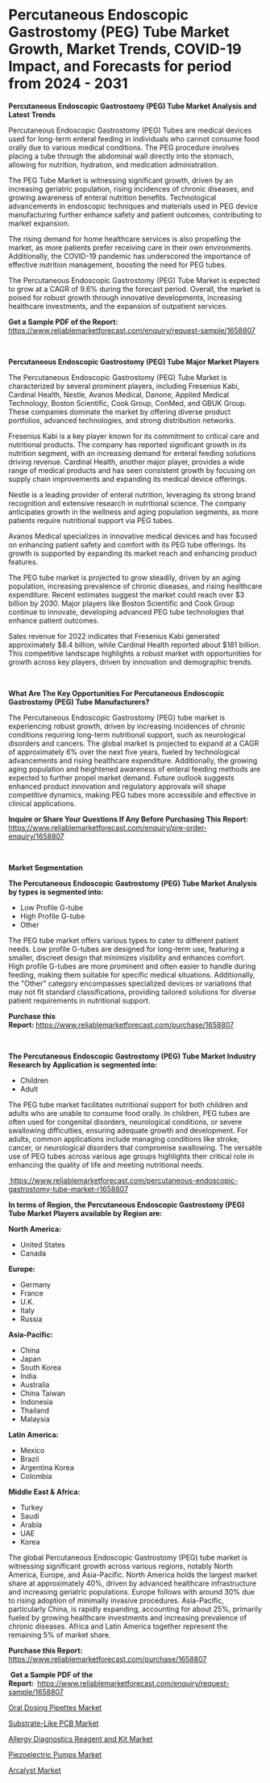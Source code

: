 <p><h1>Percutaneous Endoscopic Gastrostomy (PEG) Tube Market Growth, Market Trends, COVID-19 Impact, and Forecasts for period from 2024 - 2031</h1></p><p><strong>Percutaneous Endoscopic Gastrostomy (PEG) Tube Market Analysis and Latest Trends</strong></p>
<p><p>Percutaneous Endoscopic Gastrostomy (PEG) Tubes are medical devices used for long-term enteral feeding in individuals who cannot consume food orally due to various medical conditions. The PEG procedure involves placing a tube through the abdominal wall directly into the stomach, allowing for nutrition, hydration, and medication administration. </p><p>The PEG Tube Market is witnessing significant growth, driven by an increasing geriatric population, rising incidences of chronic diseases, and growing awareness of enteral nutrition benefits. Technological advancements in endoscopic techniques and materials used in PEG device manufacturing further enhance safety and patient outcomes, contributing to market expansion.</p><p>The rising demand for home healthcare services is also propelling the market, as more patients prefer receiving care in their own environments. Additionally, the COVID-19 pandemic has underscored the importance of effective nutrition management, boosting the need for PEG tubes. </p><p>The Percutaneous Endoscopic Gastrostomy (PEG) Tube Market is expected to grow at a CAGR of 9.6% during the forecast period. Overall, the market is poised for robust growth through innovative developments, increasing healthcare investments, and the expansion of outpatient services.</p></p>
<p><strong>Get a Sample PDF of the Report:&nbsp;</strong> <a href="https://www.reliablemarketforecast.com/enquiry/request-sample/1658807?utm_campaign=1110&utm_medium=2&utm_source=Github&utm_content=ia&utm_term=28092024&utm_id=percutaneous-endoscopic-gastrostomy-peg-tube">https://www.reliablemarketforecast.com/enquiry/request-sample/1658807</a></p>
<p>&nbsp;</p>
<p><strong>Percutaneous Endoscopic Gastrostomy (PEG) Tube Major Market Players</strong></p>
<p><p>The Percutaneous Endoscopic Gastrostomy (PEG) Tube Market is characterized by several prominent players, including Fresenius Kabi, Cardinal Health, Nestle, Avanos Medical, Danone, Applied Medical Technology, Boston Scientific, Cook Group, ConMed, and GBUK Group. These companies dominate the market by offering diverse product portfolios, advanced technologies, and strong distribution networks.</p><p>Fresenius Kabi is a key player known for its commitment to critical care and nutritional products. The company has reported significant growth in its nutrition segment, with an increasing demand for enteral feeding solutions driving revenue. Cardinal Health, another major player, provides a wide range of medical products and has seen consistent growth by focusing on supply chain improvements and expanding its medical device offerings.</p><p>Nestle is a leading provider of enteral nutrition, leveraging its strong brand recognition and extensive research in nutritional science. The company anticipates growth in the wellness and aging population segments, as more patients require nutritional support via PEG tubes.</p><p>Avanos Medical specializes in innovative medical devices and has focused on enhancing patient safety and comfort with its PEG tube offerings. Its growth is supported by expanding its market reach and enhancing product features. </p><p>The PEG tube market is projected to grow steadily, driven by an aging population, increasing prevalence of chronic diseases, and rising healthcare expenditure. Recent estimates suggest the market could reach over $3 billion by 2030. Major players like Boston Scientific and Cook Group continue to innovate, developing advanced PEG tube technologies that enhance patient outcomes.</p><p>Sales revenue for 2022 indicates that Fresenius Kabi generated approximately $8.4 billion, while Cardinal Health reported about $181 billion. This competitive landscape highlights a robust market with opportunities for growth across key players, driven by innovation and demographic trends.</p></p>
<p>&nbsp;</p>
<p><strong>What Are The Key Opportunities For Percutaneous Endoscopic Gastrostomy (PEG) Tube Manufacturers?</strong></p>
<p><p>The Percutaneous Endoscopic Gastrostomy (PEG) tube market is experiencing robust growth, driven by increasing incidences of chronic conditions requiring long-term nutritional support, such as neurological disorders and cancers. The global market is projected to expand at a CAGR of approximately 6% over the next five years, fueled by technological advancements and rising healthcare expenditure. Additionally, the growing aging population and heightened awareness of enteral feeding methods are expected to further propel market demand. Future outlook suggests enhanced product innovation and regulatory approvals will shape competitive dynamics, making PEG tubes more accessible and effective in clinical applications.</p></p>
<p><strong>Inquire or Share Your Questions If Any Before Purchasing This Report:</strong> <a href="https://www.reliablemarketforecast.com/enquiry/pre-order-enquiry/1658807?utm_campaign=1110&utm_medium=2&utm_source=Github&utm_content=ia&utm_term=28092024&utm_id=percutaneous-endoscopic-gastrostomy-peg-tube">https://www.reliablemarketforecast.com/enquiry/pre-order-enquiry/1658807</a></p>
<p>&nbsp;</p>
<p><strong>Market Segmentation</strong></p>
<p><strong>The Percutaneous Endoscopic Gastrostomy (PEG) Tube Market Analysis by types is segmented into:</strong></p>
<p><ul><li>Low Profile G-tube</li><li>High Profile G-tube</li><li>Other</li></ul></p>
<p><p>The PEG tube market offers various types to cater to different patient needs. Low profile G-tubes are designed for long-term use, featuring a smaller, discreet design that minimizes visibility and enhances comfort. High profile G-tubes are more prominent and often easier to handle during feeding, making them suitable for specific medical situations. Additionally, the "Other" category encompasses specialized devices or variations that may not fit standard classifications, providing tailored solutions for diverse patient requirements in nutritional support.</p></p>
<p><strong>Purchase this Report:&nbsp;</strong><a href="https://www.reliablemarketforecast.com/purchase/1658807?utm_campaign=1110&utm_medium=2&utm_source=Github&utm_content=ia&utm_term=28092024&utm_id=percutaneous-endoscopic-gastrostomy-peg-tube">https://www.reliablemarketforecast.com/purchase/1658807</a></p>
<p>&nbsp;</p>
<p><strong>The Percutaneous Endoscopic Gastrostomy (PEG) Tube Market Industry Research by Application is segmented into:</strong></p>
<p><ul><li>Children</li><li>Adult</li></ul></p>
<p><p>The PEG tube market facilitates nutritional support for both children and adults who are unable to consume food orally. In children, PEG tubes are often used for congenital disorders, neurological conditions, or severe swallowing difficulties, ensuring adequate growth and development. For adults, common applications include managing conditions like stroke, cancer, or neurological disorders that compromise swallowing. The versatile use of PEG tubes across various age groups highlights their critical role in enhancing the quality of life and meeting nutritional needs.</p></p>
<p><a href="https://www.reliablemarketforecast.com/percutaneous-endoscopic-gastrostomy-tube-market-r1658807?utm_campaign=1110&utm_medium=2&utm_source=Github&utm_content=ia&utm_term=28092024&utm_id=percutaneous-endoscopic-gastrostomy-peg-tube">&nbsp;https://www.reliablemarketforecast.com/percutaneous-endoscopic-gastrostomy-tube-market-r1658807</a></p>
<p><strong>In terms of Region, the Percutaneous Endoscopic Gastrostomy (PEG) Tube Market Players available by Region are:</strong></p>
<p>
    <p> <strong> North America: </strong>
        <ul>
            <li>United States</li>
            <li>Canada</li>
        </ul>
        </p> 
    <p> <strong> Europe: </strong>
        <ul>
            <li>Germany</li>
            <li>France</li>
            <li>U.K.</li>
            <li>Italy</li>
            <li>Russia</li>
        </ul>
        </p> 
    <p> <strong> Asia-Pacific: </strong>
        <ul>
            <li>China</li>
            <li>Japan</li>
            <li>South Korea</li>
            <li>India</li>
            <li>Australia</li>
            <li>China Taiwan</li>
            <li>Indonesia</li>
            <li>Thailand</li>
            <li>Malaysia</li>
        </ul>
        </p> 
    <p> <strong> Latin America: </strong>
        <ul>
            <li>Mexico</li>
            <li>Brazil</li>
            <li>Argentina Korea</li>
            <li>Colombia</li>
        </ul>
        </p> 
    <p> <strong> Middle East & Africa: </strong>
        <ul>
            <li>Turkey</li>
            <li>Saudi</li>
            <li>Arabia</li>
            <li>UAE</li>
            <li>Korea</li>
        </ul>
    </p>
    </p>
<p><p>The global Percutaneous Endoscopic Gastrostomy (PEG) tube market is witnessing significant growth across various regions, notably North America, Europe, and Asia-Pacific. North America holds the largest market share at approximately 40%, driven by advanced healthcare infrastructure and increasing geriatric populations. Europe follows with around 30% due to rising adoption of minimally invasive procedures. Asia-Pacific, particularly China, is rapidly expanding, accounting for about 25%, primarily fueled by growing healthcare investments and increasing prevalence of chronic diseases. Africa and Latin America together represent the remaining 5% of market share.</p></p>
<p><strong>Purchase this Report: </strong><a href="https://www.reliablemarketforecast.com/purchase/1658807?utm_campaign=1110&utm_medium=2&utm_source=Github&utm_content=ia&utm_term=28092024&utm_id=percutaneous-endoscopic-gastrostomy-peg-tube">https://www.reliablemarketforecast.com/purchase/1658807</a></p>
<p>&nbsp;<strong>Get a Sample PDF of the Report:&nbsp;&nbsp;</strong><a href="https://www.reliablemarketforecast.com/enquiry/request-sample/1658807?utm_campaign=1110&utm_medium=2&utm_source=Github&utm_content=ia&utm_term=28092024&utm_id=percutaneous-endoscopic-gastrostomy-peg-tube">https://www.reliablemarketforecast.com/enquiry/request-sample/1658807</a></p>
<p><strong></strong></p>
<p><p><a href="https://www.linkedin.com/pulse/global-oral-dosing-pipettes-industry-types-applications-azj5e?trackingId=3Xk1QNrXSWSTaXu55OrzKg%3D%3D&utm_campaign=1110&utm_medium=2&utm_source=Github&utm_content=ia&utm_term=28092024&utm_id=percutaneous-endoscopic-gastrostomy-peg-tube">Oral Dosing Pipettes Market</a></p><p><a href="https://issuu.com/reportprime-2/docs/substrate-like-pcb-market-size-2030_68d918bc51b7cc?utm_campaign=1110&utm_medium=2&utm_source=Github&utm_content=ia&utm_term=28092024&utm_id=percutaneous-endoscopic-gastrostomy-peg-tube">Substrate-Like PCB Market</a></p><p><a href="https://github.com/benjigwozdzus/Market-Research-Report-List-1/blob/main/allergy-diagnostics-reagent-and-kit-market.md?utm_campaign=1110&utm_medium=2&utm_source=Github&utm_content=ia&utm_term=28092024&utm_id=percutaneous-endoscopic-gastrostomy-peg-tube">Allergy Diagnostics Reagent and Kit Market</a></p><p><a href="https://www.linkedin.com/pulse/how-piezoelectric-pumps-market-evolve-growth-analysis-year-4tdme?trackingId=4c2m5Ti9SfyQutaQe%2FZm2w%3D%3D&utm_campaign=1110&utm_medium=2&utm_source=Github&utm_content=ia&utm_term=28092024&utm_id=percutaneous-endoscopic-gastrostomy-peg-tube">Piezoelectric Pumps Market</a></p><p><a href="https://issuu.com/reportprime-2/docs/arcalyst-market-size-2030.pptx_b3958f331eb19a?utm_campaign=1110&utm_medium=2&utm_source=Github&utm_content=ia&utm_term=28092024&utm_id=percutaneous-endoscopic-gastrostomy-peg-tube">Arcalyst Market</a></p></p>